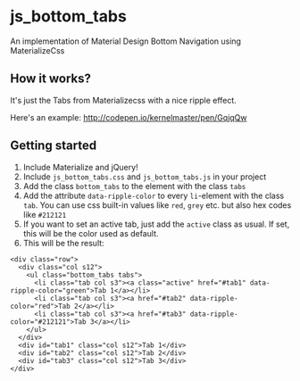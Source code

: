 # js_bottom_tabs
An implementation of Material Design Bottom Navigation using MaterializeCss

## How it works?

It's just the Tabs from Materializecss with a nice ripple effect.<br>

Here's an example: http://codepen.io/kernelmaster/pen/GqjqQw

## Getting started

1. Include Materialize and jQuery!
2. Include `js_bottom_tabs.css` and `js_bottom_tabs.js` in your project
3. Add the class `bottom_tabs` to the element with the class `tabs`
4. Add the attribute `data-ripple-color` to every `li`-element with the class `tab`. You can use css built-in values like `red`, `grey` etc. but also hex codes like `#212121`
5. If you want to set an active tab, just add the `active` class as usual. If set, this will be the color used as default.
6. This will be the result:

  ```
  <div class="row">
    <div class="col s12">
      <ul class="bottom_tabs tabs">
        <li class="tab col s3"><a class="active" href="#tab1" data-ripple-color="green">Tab 1</a></li>
        <li class="tab col s3"><a href="#tab2" data-ripple-color="red">Tab 2</a></li>
        <li class="tab col s3"><a href="#tab3" data-ripple-color="#212121">Tab 3</a></li>
      </ul>
    </div>
    <div id="tab1" class="col s12">Tab 1</div>
    <div id="tab2" class="col s12">Tab 2</div>
    <div id="tab3" class="col s12">Tab 3</div>
  </div>
  ```
